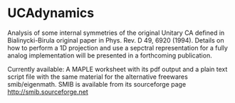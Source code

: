 # UCAdynamics

Analysis of some internal symmetries of the original Unitary CA defined in Bialinycki-Birula original paper in Phys. Rev. D 49, 6920 (1994). Details on how to perform a 1D projection and use a sepctral representation for a fully analog implementation will be presented in a forthcoming publication.

Currently available:
A MAPLE worksheet with its pdf output and a plain text script file with the same material for the alternative freewares smib/eigenmath. SMIB is available from its sourceforge page http://smib.sourceforge.net
